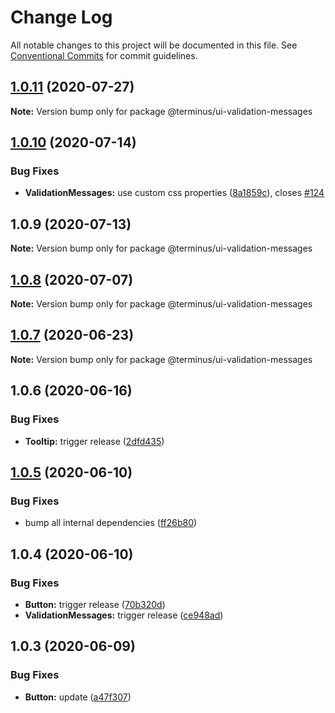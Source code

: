 # Change Log

All notable changes to this project will be documented in this file.
See [Conventional Commits](https://conventionalcommits.org) for commit guidelines.

## [1.0.11](https://github.com/GetTerminus/terminus-oss/compare/@terminus/ui-validation-messages@1.0.10...@terminus/ui-validation-messages@1.0.11) (2020-07-27)

**Note:** Version bump only for package @terminus/ui-validation-messages





## [1.0.10](https://github.com/GetTerminus/terminus-oss/compare/@terminus/ui-validation-messages@1.0.9...@terminus/ui-validation-messages@1.0.10) (2020-07-14)


### Bug Fixes

* **ValidationMessages:** use custom css properties ([8a1859c](https://github.com/GetTerminus/terminus-oss/commit/8a1859cfcd5629aefae632d6b9fcf13beace838b)), closes [#124](https://github.com/GetTerminus/terminus-oss/issues/124)





## 1.0.9 (2020-07-13)

**Note:** Version bump only for package @terminus/ui-validation-messages





## [1.0.8](https://github.com/GetTerminus/terminus-oss/compare/@terminus/ui-validation-messages@1.0.7...@terminus/ui-validation-messages@1.0.8) (2020-07-07)

**Note:** Version bump only for package @terminus/ui-validation-messages





## [1.0.7](https://github.com/GetTerminus/terminus-oss/compare/@terminus/ui-validation-messages@1.0.6...@terminus/ui-validation-messages@1.0.7) (2020-06-23)

**Note:** Version bump only for package @terminus/ui-validation-messages





## 1.0.6 (2020-06-16)


### Bug Fixes

* **Tooltip:** trigger release ([2dfd435](https://github.com/GetTerminus/terminus-oss/commit/2dfd435814060e55ce7ec84d9a71ba5f481948a4))





## [1.0.5](https://github.com/GetTerminus/terminus-oss/compare/@terminus/ui-validation-messages@1.0.4...@terminus/ui-validation-messages@1.0.5) (2020-06-10)


### Bug Fixes

* bump all internal dependencies ([ff26b80](https://github.com/GetTerminus/terminus-oss/commit/ff26b806bb599401f006996be5b567a378e68ef3))





## 1.0.4 (2020-06-10)


### Bug Fixes

* **Button:** trigger release ([70b320d](https://github.com/GetTerminus/terminus-oss/commit/70b320d072a25a581451da86be72c1f5fce26398))
* **ValidationMessages:** trigger release ([ce948ad](https://github.com/GetTerminus/terminus-oss/commit/ce948ad7ec5ac36025245dcd863d79dfde5b2511))





## 1.0.3 (2020-06-09)


### Bug Fixes

* **Button:** update ([a47f307](https://github.com/GetTerminus/terminus-oss/commit/a47f30757b9216d6ee76788c117e76eacf5289e5))
